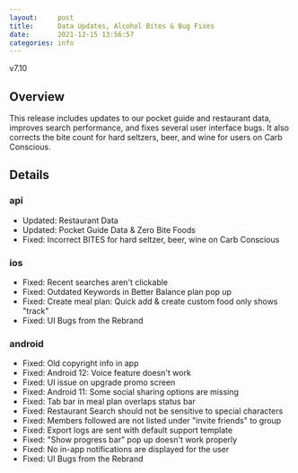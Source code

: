 ```yaml
---
layout:     post
title:      Data Updates, Alcohol Bites & Bug Fixes
date:       2021-12-15 13:56:57
categories: info
---
```


v7.10

## Overview
This release includes updates to our pocket guide and restaurant data, improves search performance, and fixes several user interface bugs. It also corrects the bite count for hard seltzers, beer, and wine for users on Carb Conscious.

## Details
### api
* Updated: Restaurant Data
* Updated: Pocket Guide Data & Zero Bite Foods
* Fixed: Incorrect BITES for hard seltzer, beer, wine on Carb Conscious

### ios
* Fixed: Recent searches aren't clickable
* Fixed: Outdated Keywords in Better Balance plan pop up
* Fixed: Create meal plan: Quick add & create custom food only shows "track"
* Fixed: UI Bugs from the Rebrand

### android
* Fixed: Old copyright info in app
* Fixed: Android 12: Voice feature doesn't work
* Fixed: UI issue on upgrade promo screen
* Fixed: Android 11: Some social sharing options are missing
* Fixed: Tab bar in meal plan overlaps status bar
* Fixed: Restaurant Search should not be sensitive to special characters
* Fixed: Members followed are not listed under "invite friends" to group
* Fixed: Export logs are sent with default support template
* Fixed: "Show progress bar" pop up doesn't work properly
* Fixed: No in-app notifications are displayed for the user
* Fixed: UI Bugs from the Rebrand
